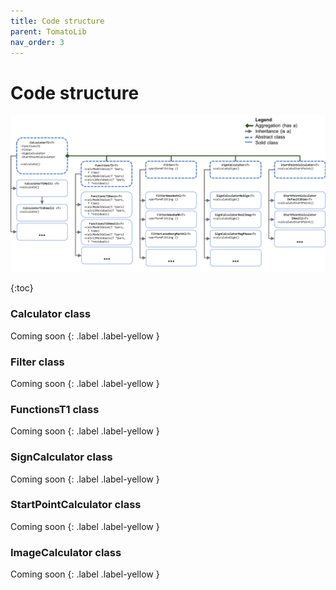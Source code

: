 ```yaml
---
title: Code structure
parent: TomatoLib
nav_order: 3
---
```


# Code structure

![Code Structure](../images/Fig2.png)

{:toc}

### Calculator class
Coming soon
{: .label .label-yellow }

### Filter class
Coming soon
{: .label .label-yellow }

### FunctionsT1 class
Coming soon
{: .label .label-yellow }

### SignCalculator class
Coming soon
{: .label .label-yellow }

### StartPointCalculator class
Coming soon
{: .label .label-yellow }

### ImageCalculator class
Coming soon
{: .label .label-yellow }
